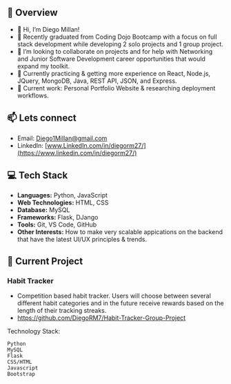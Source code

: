 ## 💬 Overview
- 👋 Hi, I’m Diego Millan!
- 🌱 Recently graduated from Coding Dojo Bootcamp with a focus on full stack development while developing 2 solo projects and 1 group project.
- 👀 I’m looking to collaborate on projects and for help with Networking and Junior Software Development career opportunities that would expand my toolkit.
- 🧠 Currently practicing & getting more experience on React, Node.js, JQuery, MongoDB, Java, REST API, JSON, and Express.
- 🚀 Current work: Personal Portfolio Website & researching deployment workflows.

## 📫 Lets connect
- Email: [Diego1Millan@gmail.com](https://diego1millan@gmail.com)
- LinkedIn: [www.LinkedIn.com/in/diegorm27/](https://www.linkedin.com/in/diegorm27/)

<!---
DiegoRM7/DiegoRM7 is a ✨ special ✨ repository because its `README.md` (this file) appears on your GitHub profile.
You can click the Preview link to take a look at your changes.
--->
## 💻 Tech Stack

- **Languages:** Python, JavaScript
- **Web Technologies:** HTML, CSS
- **Database:** MySQL
- **Frameworks:** Flask, DJango
- **Tools:** Git, VS Code, GitHub
- **Other Interests:** How to make very scalable appications on the backend that have the latest UI/UX principles & trends.

## 🌟 Current Project

### Habit Tracker
- Competition based habit tracker. Users will choose between several different habit categories and in the future receive rewards based on the length of their tracking streaks.
- https://github.com/DiegoRM7/Habit-Tracker-Group-Project

Technology Stack:

    Python
    MySQL
    Flask
    CSS/HTML
    Javascript
    Bootstrap
